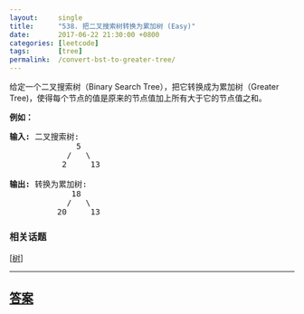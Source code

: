 ```yaml
---
layout:     single
title:      "538. 把二叉搜索树转换为累加树 (Easy)"
date:       2017-06-22 21:30:00 +0800
categories: [leetcode]
tags:       [tree]
permalink:  /convert-bst-to-greater-tree/
---
```


<p>给定一个二叉搜索树（Binary Search Tree），把它转换成为累加树（Greater Tree)，使得每个节点的值是原来的节点值加上所有大于它的节点值之和。</p>

<p><strong>例如：</strong></p>

<pre>
<strong>输入:</strong> 二叉搜索树:
              5
            /   \
           2     13

<strong>输出:</strong> 转换为累加树:
             18
            /   \
          20     13
</pre>

### 相关话题
  [[树](https://github.com/openset/leetcode/tree/master/tag/tree/README.md)]

---

## [答案](https://github.com/openset/leetcode/tree/master/problems/convert-bst-to-greater-tree)
